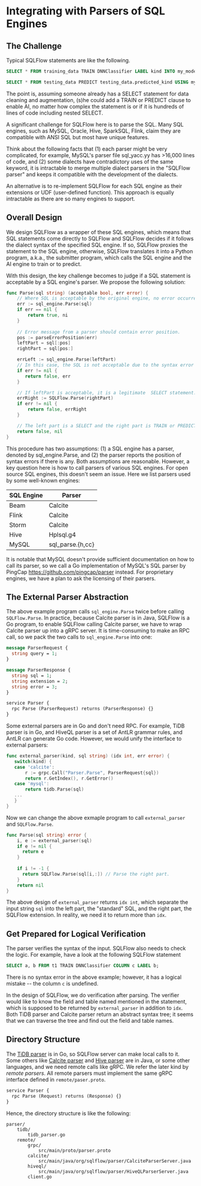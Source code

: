 # Integrating with Parsers of SQL Engines

## The Challenge

Typical SQLFlow statements are like the following.

```sql
SELECT * FROM training_data TRAIN DNNClassifier LABEL kind INTO my_model;

SELECT * FROM testing_data PREDICT testing_data.predicted_kind USING my_model;
```

The point is, assuming someone already has a SELECT statement for data cleaning and augmentation, (s)he could add a TRAIN or PREDICT clause to enable AI, no matter how complex the statement is or if it is hundreds of lines of code including nested SELECT.

A significant challenge for SQLFlow here is to parse the SQL. Many SQL engines, such as MySQL, Oracle, Hive, SparkSQL, Flink, claim they are compatible with ANSI SQL but most have unique features.

Think about the following facts that (1) each parser might be very complicated, for example, MySQL's parser file sql_yacc.yy has >16,000 lines of code, and (2) some dialects have contradictory uses of the same keyword, it is intractable to merge multiple dialect parsers in the "SQLFlow parser" and keeps it compatible with the development of the dialects.

An alternative is to re-implement SQLFlow for each SQL engine as their extensions or UDF (user-defined function). This approach is equally intractable as there are so many engines to support.

## Overall Design

We design SQLFlow as a wrapper of these SQL engines, which means that SQL statements come directly to SQLFlow and SQLFlow decides if it follows the dialect syntax of the specified SQL engine. If so, SQLFlow proxies the statement to the SQL engine, otherwise, SQLFlow translates it into a Python program, a.k.a., the submitter program, which calls the SQL engine and the AI engine to train or to predict.

With this design, the key challenge becomes to judge if a SQL statement is acceptable by a SQL engine's parser. We propose the following solution: 

```go
func Parse(sql string) (acceptable bool, err error) {
    // Where SQL is acceptable by the original engine, no error occurred.
    err := sql_engine.Parse(sql)
    if err == nil {
        return true, ni
    }
    
    // Error message from a parser should contain error position.
    pos := parseErrorPosition(err) 
    leftPart = sql[:pos]
    rightPart = sql[pos:]

    errLeft := sql_engine.Parse(leftPart)
    // In this case, the SQL is not acceptable due to the syntax error
    if err != nil {
       return false, err 
    }

    // If leftPart is acceptable, it is a legitimate  SELECT statement. We then try right part with SQLFlow parser. 
    errRight := SQLFlow.Parse(rightPart)
    if err != nil {
        return false, errRight 
    }

    // The left part is a SELECT and the right part is TRAIN or PREDICT.
    return false, nil 
}
```

This procedure has two assumptions: (1) a SQL engine has a parser, denoted by sql_engine.Parse, and (2) the parser reports the position of syntax errors if there is any.  Both assumptions are reasonable. However, a key question here is how to call parsers of various SQL engines. For open source SQL engines, this doesn't seem an issue. Here we list parsers used by some well-known engines:

| SQL Engine | Parser  |
|------------|---------|
| Beam       | Calcite |
| Flink      | Calcite |
| Storm      | Calcite |
| Hive       | Hplsql.g4 |
| MySQL      | sql_parse.{h,cc} |

It is notable that MySQL doesn't provide sufficient documentation on how to call its parser, so we call a Go implementation of MySQL's SQL parser by PingCap https://github.com/pingcap/parser instead. For proprietary engines, we have a plan to ask the licensing of their parsers.


## The External Parser Abstraction

The above example program calls `sql_engine.Parse` twice before calling `SQLFlow.Parse`.  In practice, because Calcite parser is in Java, SQLFlow is a Go program, to enable SQLFlow calling Calcite parser, we have to wrap Calcite parser up into a gRPC server.  It is time-consuming to make an RPC call, so we pack the two calls to `sql_engine.Parse` into one:

```protobuf
message ParserRequest {
  string query = 1;
}

message ParserResponse {
  string sql = 1;
  string extension = 2;
  string error = 3;
}

service Parser {
  rpc Parse (ParserRequest) returns (ParserResponse) {}
}
```

Some external parsers are in Go and don't need RPC.  For example, TiDB parser is in Go, and HiveQL parser is a set of AntLR grammar rules, and AntLR can generate Go code.  However, we would unify the interface to external parsers:

```go
func external_parser(kind, sql string) (idx int, err error) {
   switch(kind) {
   case 'calcite':
       r := grpc.Call("Parser.Parse", ParserRequest{sql})
       return r.GetIndex(), r.GetError()
   case 'mysql':
       return tidb.Parse(sql)
   ...
   }
}
```

Now we can change the above exmaple program to call `external_parser` and `SQLFlow.Parse`.

```go
func Parse(sql string) error {
    i, e := external_parser(sql)
    if e != nil {
      return e
    }
    
    if i != -1 {
      return SQLFlow.Parse(sql[i,:]) // Parse the right part.
    }
    return nil
}
```

The above design of `external_parser` returns `idx int`, which separate the input string `sql` into the left part, the "standard" SQL, and the right part, the SQLFlow extension.  In reality, we need it to return more than `idx`.


## Get Prepared for Logical Verification

The parser verifies the syntax of the input.  SQLFlow also needs to check the logic.  For example, have a look at the following SQLFlow statement

```sql
SELECT a, b FROM t1 TRAIN DNNClassifier COLUMN c LABEL b;
```

There is no syntax error in the above example; however, it has a logical mistake -- the column `c` is undefined.

In the design of SQLFlow, we do verification after parsing.  The verifier would like to know the field and table named mentioned in the statement, which is supposed to be returned by `external_parser` in addition to `idx`. Both TiDB parser and Calcite parser return an abstract syntax tree; it seems that we can traverse the tree and find out the field and table names.


## Directory Structure

The [TiDB parser](https://github.com/pingcap/parser) is in Go, so SQLFlow server can make local calls to it.  Some others like [Calcite parser](https://github.com/apache/calcite/tree/master/core/src/main/java/org/apache/calcite/sql/parser) and  [Hive parser](https://github.com/apache/hive/tree/master/ql/src/java/org/apache/hadoop/hive/ql/parse) are in Java, or some other languages, and we need remote calls like gRPC.  We refer the later kind by *remote parsers*.  All remote parsers must implement the same gRPC interface defined in `remote/paser.proto`.

```protobuf
service Parser {
  rpc Parse (Request) returns (Response) {}
}
```

Hence, the directory structure is like the following:

```
parser/
    tidb/
	    tidb_parser.go
	remote/
	    grpc/
		    src/main/proto/parser.proto
	    calcite/
		    src/main/java/org/sqlflow/parser/CalciteParserServer.java
		hiveql/
		    src/main/java/org/sqlflow/parser/HiveQLParserServer.java
	    client.go
```
